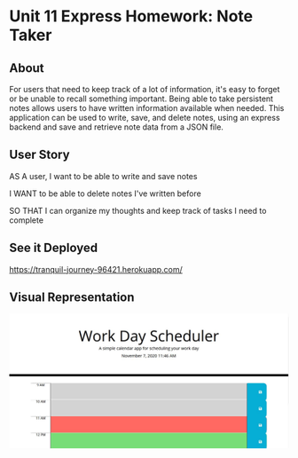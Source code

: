 # Unit 11 Express Homework: Note Taker

## About

For users that need to keep track of a lot of information, it's easy to forget or be unable to recall something important. Being able to take persistent notes allows users to have written information available when needed. This application can be used to write, save, and delete notes, using an express backend and save and retrieve note data from a JSON file.

## User Story

AS A user, I want to be able to write and save notes

I WANT to be able to delete notes I've written before

SO THAT I can organize my thoughts and keep track of tasks I need to complete

## See it Deployed

https://tranquil-journey-96421.herokuapp.com/

## Visual Representation

![Note Taker](https://github.com/StephenKeenan/DatePlanner/blob/master/assets/Work%20Day%20Scheduler.JPG)

